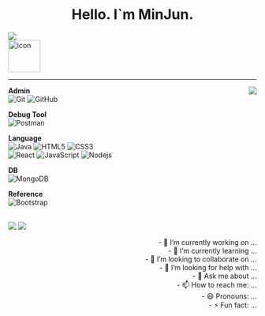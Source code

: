 <h1 align="center">Hello. I`m MinJun.</h1>
<img src="https://capsule-render.vercel.app/api?type=waving&color=BDBDC8&height=150&section=header&text=Welcome!" />  
<div style="display: flex; align-items: flex-start;"><img src="https://techstack-generator.vercel.app/github-icon.svg" alt="icon" width="65" height="65" /></div>  
<hr>

<img src="https://github-readme-stats.vercel.app/api/top-langs/?username=kang-minjune&layout=compact&count_private=true&theme=gruvbox" align="right"/>
  
<b>Admin</b><br>
![Git](https://img.shields.io/badge/-Git-black?style=flat-square&logo=git)
![GitHub](https://img.shields.io/badge/-GitHub-181717?style=flat-square&logo=github)<br>

<b>Debug Tool</b><br>
![Postman](https://img.shields.io/badge/Postman-black?style=flat-square&logo=postman)

<b>Language</b><br>
![Java](https://img.shields.io/badge/-java-E34A86?style=flat-square&logo=java)
![HTML5](https://img.shields.io/badge/-HTML5-E34F26?style=flat-square&logo=html5&logoColor=white)
![CSS3](https://img.shields.io/badge/-CSS3-1572B6?style=flat-square&logo=css3)<br>
![React](https://img.shields.io/badge/-React-black?style=flat-square&logo=react)
![JavaScript](https://img.shields.io/badge/-JavaScript-black?style=flat-square&logo=javascript)
![Nodejs](https://img.shields.io/badge/-Nodejs-black?style=flat-square&logo=Node.js)<br>

<b>DB</b><br>
![MongoDB](https://img.shields.io/badge/-MongoDB-black?style=flat-square&logo=mongodb)

<b>Reference</b><br>
![Bootstrap](https://img.shields.io/badge/-Bootstrap-563D7C?style=flat-square&logo=bootstrap)

<br>

<img src="https://img.shields.io/badge/VS Code-555555?style=flat-square&logo=visual-studio-code&logoColor=007ACC">
<img src="https://img.shields.io/badge/Terminal-555555.svg?&style=flat-square&logo=powershell&logoColor=white">

<p align="right" text-align="left">
  - 🔭 I’m currently working on ...<br>
  - 🌱 I’m currently learning ...<br>
  - 👯 I’m looking to collaborate on ...<br>
  - 🤔 I’m looking for help with ...<br>
  - 💬 Ask me about ...<br>
  - 📫 How to reach me: ...<br>
  - 😄 Pronouns: ...<br>
  - ⚡ Fun fact: ...<br>
</p>

<!--
**kang-minjune/kang-minjune** is a ✨ _special_ ✨ repository because its `README.md` (this file) appears on your GitHub profile.

Here are some ideas to get you started:

- 🔭 I’m currently working on ...
- 🌱 I’m currently learning ...
- 👯 I’m looking to collaborate on ...
- 🤔 I’m looking for help with ...
- 💬 Ask me about ...
- 📫 How to reach me: ...
- 😄 Pronouns: ...
- ⚡ Fun fact: ...
-->
